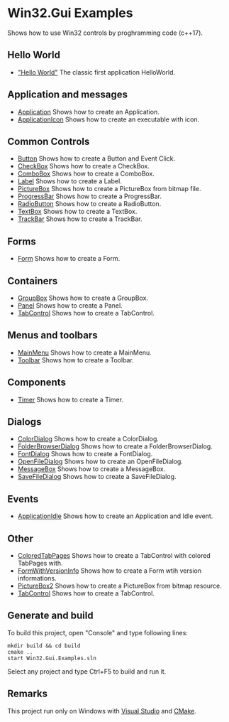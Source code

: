 ﻿
# Win32.Gui Examples

Shows how to use Win32 controls by proghramming code (c++17).

## Hello World

* ["Hello World"](HelloWorlds/HelloWorldLabel/README.md) The classic first application HelloWorld.

## Application and messages

* [Application](Appllications/Application/README.md) Shows how to create an Application.
* [ApplicationIcon](Appllications/ApplicationIcon/README.md) Shows how to create an executable with icon.

## Common Controls

* [Button](Controls/Button/README.md) Shows how to create a Button and Event Click.
* [CheckBox](Controls/CheckBox/README.md) Shows how to create a CheckBox.
* [ComboBox](Controls/ComboBox/README.md) Shows how to create a ComboBox.
* [Label](Controls/Label/README.md) Shows how to create a Label.
* [PictureBox](Controls/PictureBox/README.md) Shows how to create a PictureBox from bitmap file.
* [ProgressBar](Controls/ProgressBar/README.md) Shows how to create a ProgressBar.
* [RadioButton](Controls/RadioButton/README.md) Shows how to create a RadioButton.
* [TextBox](Controls/TextBox/README.md) Shows how to create a TextBox.
* [TrackBar](Controls/TrackBar/README.md) Shows how to create a TrackBar.

## Forms

* [Form](Forms/Form/README.md) Shows how to create a Form.

## Containers

* [GroupBox](Containers/GroupBox/README.md) Shows how to create a GroupBox.
* [Panel](Containers/Panel/README.md) Shows how to create a Panel.
* [TabControl](Containers/TabControl/README.md) Shows how to create a TabControl.

## Menus and toolbars

* [MainMenu](MenusAndToolbars/MainMenu/README.md) Shows how to create a MainMenu.
* [Toolbar](MenusAndToolbars/Toolbar/README.md) Shows how to create a Toolbar.

## Components

* [Timer](Components/Timer/README.md) Shows how to create a Timer.

## Dialogs

* [ColorDialog](Dialogs/ColorDialog/README.md) Shows how to create a ColorDialog.
* [FolderBrowserDialog](Dialogs/FolderBrowserDialog/README.md) Shows how to create a FolderBrowserDialog.
* [FontDialog](Dialogs/FontDialog/README.md) Shows how to create a FontDialog.
* [OpenFileDialog](Dialogs/OpenFileDialog/README.md) Shows how to create an OpenFileDialog.
* [MessageBox](Dialogs/MessageBox/README.md) Shows how to create a MessageBox.
* [SaveFileDialog](Dialogs/SaveFileDialog/README.md) Shows how to create a SaveFileDialog.

## Events

* [ApplicationIdle](Events/ApplicationIdle/README.md) Shows how to create an Application and Idle event.


## Other

* [ColoredTabPages](Others/Others/ColoredTabPages/README.md) Shows how to create a TabControl with colored TabPages with.
* [FormWithVersionInfo](Others/FormWithVersionInfo/README.md) Shows how to create a Form wtih version informations.
* [PictureBox2](Others/PictureBox2/README.md) Shows how to create a PictureBox from bitmap resource.
* [TabControl](Others/TabControl2/README.md) Shows how to create a TabControl.

## Generate and build

To build this project, open "Console" and type following lines:


``` shell
mkdir build && cd build
cmake .. 
start Win32.Gui.Examples.sln
```

Select any project and type Ctrl+F5 to build and run it.

## Remarks

This project run only on Windows with [Visual Studio](https://www.visualstudio.com) and [CMake](https://cmake.org).
